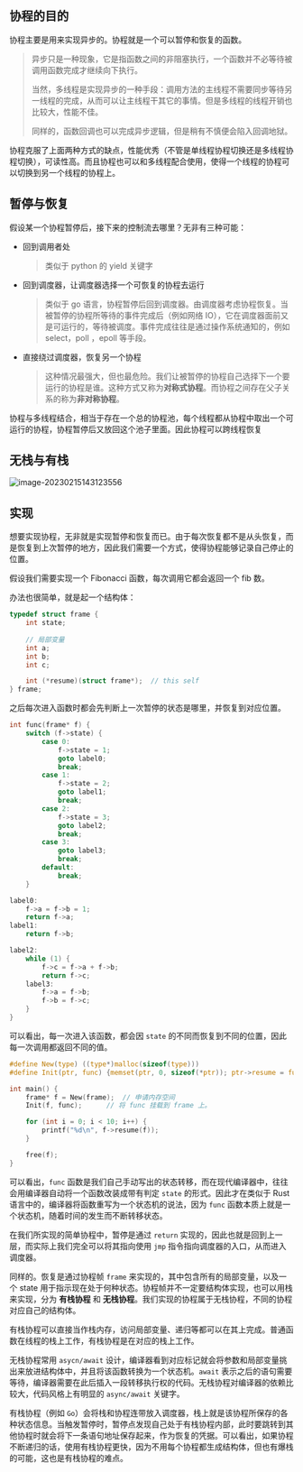 ## 协程的目的

协程主要是用来实现异步的。协程就是一个可以暂停和恢复的函数。

> 异步只是一种现象，它是指函数之间的非阻塞执行，一个函数并不必等待被调用函数完成才继续向下执行。
>
> 当然，多线程是实现异步的一种手段：调用方法的主线程不需要同步等待另一线程的完成，从而可以让主线程干其它的事情。但是多线程的线程开销也比较大，性能不佳。
>
> 同样的，函数回调也可以完成异步逻辑，但是稍有不慎便会陷入回调地狱。

协程克服了上面两种方式的缺点，性能优秀（不管是单线程协程切换还是多线程协程切换），可读性高。而且协程也可以和多线程配合使用，使得一个线程的协程可以切换到另一个线程的协程上。



## 暂停与恢复

假设某一个协程暂停后，接下来的控制流去哪里？无非有三种可能：

- 回到调用者处

  > 类似于 python 的 yield 关键字

- 回到调度器，让调度器选择一个可恢复的协程去运行

  > 类似于 go 语言，协程暂停后回到调度器。由调度器考虑协程恢复。当被暂停的协程所等待的事件完成后（例如网络 IO），它在调度器面前又是可运行的，等待被调度。事件完成往往是通过操作系统通知的，例如 select，poll ，epoll 等手段。

- 直接绕过调度器，恢复另一个协程

  > 这种情况最强大，但也最危险。我们让被暂停的协程自己选择下一个要运行的协程是谁。这种方式又称为**对称式协程**。而协程之间存在父子关系的称为**非对称协程**。

协程与多线程结合，相当于存在一个总的协程池，每个线程都从协程中取出一个可运行的协程，协程暂停后又放回这个池子里面。因此协程可以跨线程恢复



## 无栈与有栈

![image-20230215143123556](https://src-1259777572.cos.ap-chengdu.myqcloud.com/image-20230215143123556.png)





## 实现

想要实现协程，无非就是实现暂停和恢复而已。由于每次恢复都不是从头恢复，而是恢复到上次暂停的地方，因此我们需要一个方式，使得协程能够记录自己停止的位置。

假设我们需要实现一个 Fibonacci 函数，每次调用它都会返回一个 fib 数。



办法也很简单，就是起一个结构体：

```c
typedef struct frame {
    int state;
	
	// 局部变量
    int a;
    int b;
    int c;

    int (*resume)(struct frame*);  // this self
} frame;
```

之后每次进入函数时都会先判断上一次暂停的状态是哪里，并恢复到对应位置。

```c
int func(frame* f) {
    switch (f->state) {
        case 0:
            f->state = 1;
            goto label0;
            break;
        case 1:
            f->state = 2;
            goto label1;
            break;
        case 2:
            f->state = 3;
            goto label2;
            break;
        case 3:
            goto label3;
            break;
        default:
            break;
    }

label0:
    f->a = f->b = 1;
    return f->a;
label1:
    return f->b;

label2:
    while (1) {
        f->c = f->a + f->b;
        return f->c;
    label3:
        f->a = f->b;
        f->b = f->c;
    }
}
```

可以看出，每一次进入该函数，都会因 `state` 的不同而恢复到不同的位置，因此每一次调用都返回不同的值。

```c
#define New(type) ((type*)malloc(sizeof(type)))
#define Init(ptr, func) {memset(ptr, 0, sizeof(*ptr)); ptr->resume = func;}

int main() {
    frame* f = New(frame);	// 申请内存空间
    Init(f, func);		// 将 func 挂载到 frame 上。

    for (int i = 0; i < 10; i++) {
        printf("%d\n", f->resume(f));
    }

    free(f);
}
```

可以看出，`func` 函数是我们自己手动写出的状态转移，而在现代编译器中，往往会用编译器自动将一个函数改装成带有判定 `state` 的形式。因此才在类似于 Rust 语言中的，编译器将函数重写为一个状态机的说法，因为 `func` 函数本质上就是一个状态机，随着时间的发生而不断转移状态。



在我们所实现的简单协程中，暂停是通过 `return` 实现的，因此也就是回到上一层，而实际上我们完全可以将其指向使用 `jmp` 指令指向调度器的入口，从而进入调度器。

同样的。恢复是通过协程帧 `frame` 来实现的，其中包含所有的局部变量，以及一个 state 用于指示现在处于何种状态。协程帧并不一定要结构体实现，也可以用栈来实现，分为 **有栈协程** 和 **无栈协程**。我们实现的协程属于无栈协程，不同的协程对应自己的结构体。

有栈协程可以直接当作栈内存，访问局部变量、递归等都可以在其上完成。普通函数在线程的栈上工作，有栈协程是在对应的栈上工作。



无栈协程常用 `asycn/await` 设计，编译器看到对应标记就会将参数和局部变量挑出来放进结构体中，并且将该函数转换为一个状态机。`await` 表示之后的语句需要等待，编译器需要在此后插入一段转移执行权的代码。无栈协程对编译器的依赖比较大，代码风格上有明显的 `async/await` 关键字。

有栈协程（例如 `Go`）会将栈和协程连带放入调度器，栈上就是该协程所保存的各种状态信息。当触发暂停时，暂停点发现自己处于有栈协程内部，此时要跳转到其他协程时就会将下一条语句地址保存起来，作为恢复的凭据。可以看出，如果协程不断递归的话，使用有栈协程更快，因为不用每个协程都生成结构体，但也有爆栈的可能，这也是有栈协程的难点。
